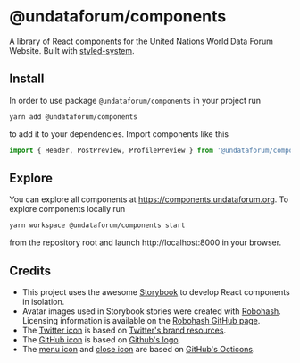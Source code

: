 # @undataforum/components

A library of React components for the United Nations World Data Forum Website. Built with [styled-system](https://github.com/jxnblk/styled-system).

## Install

In order to use package `@undataforum/components` in your project run

```bash
yarn add @undataforum/components
```

to add it to your dependencies. Import components like this

```jsx
import { Header, PostPreview, ProfilePreview } from '@undataforum/components';
```

## Explore

You can explore all components at https://components.undataforum.org. To explore components locally run

```bash
yarn workspace @undataforum/components start
```

from the repository root and launch http://localhost:8000 in your browser.

## Credits

- This project uses the awesome [Storybook](https://storybook.js.org/) to develop React components in isolation.
- Avatar images used in Storybook stories were created with [Robohash](https://robohash.org/). Licensing information is available on the [Robohash GitHub page](https://github.com/e1ven/Robohash).
- The [Twitter icon](https://github.com/UNDataForum/components/tree/master/packages/components/src/icons/TwitterIcon) is based on [Twitter's brand resources](https://about.twitter.com/en_us/company/brand-resources.html).
- The [GitHub icon](https://github.com/UNDataForum/components/tree/master/packages/components/src/icons/GitHubIcon) is based on [Github's logo](https://github.com/logos).
- The [menu icon](https://github.com/UNDataForum/components/tree/master/packages/components/src/icons/MenuIcon) and [close icon](https://github.com/UNDataForum/components/tree/master/packages/components/src/icons/CloseIcon) are based on [GitHub's Octicons](https://octicons.github.com/).
